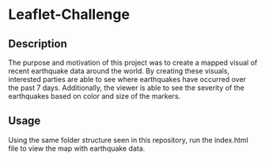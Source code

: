 # Leaflet-Challenge

## Description

The purpose and motivation of this project was to create a mapped visual of recent earthquake data around the world. By creating these visuals, interested parties are able to see where earthquakes have occurred over the past 7 days. Additionally, the viewer is able to see the severity of the earthquakes based on color and size of the markers. 

## Usage

Using the same folder structure seen in this repository, run the index.html file to view the map with earthquake data. 
